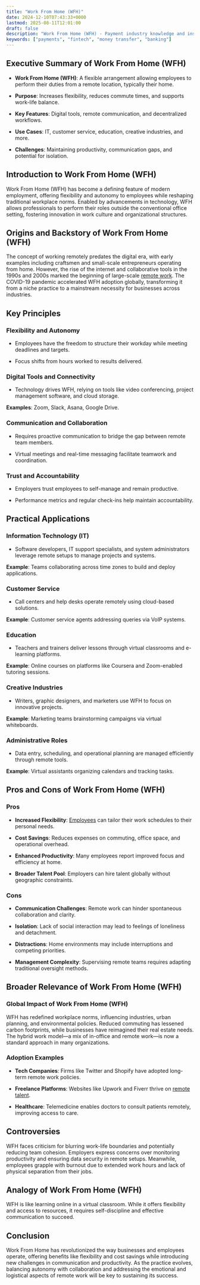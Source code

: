 ```yaml
---
title: "Work From Home (WFH)"
date: 2024-12-10T07:43:33+0000
lastmod: 2025-08-11T12:01:00
draft: false
description: "Work From Home (WFH) - Payment industry knowledge and insights"
keywords: ["payments", "fintech", "money transfer", "banking"]
---
```


## Executive Summary of Work From Home (WFH)

- **Work From Home (WFH)**: A flexible arrangement allowing employees to perform their duties from a remote location, typically their home.

- **Purpose**: Increases flexibility, reduces commute times, and supports work-life balance.

- **Key Features**: Digital tools, remote communication, and decentralized workflows.

- **Use Cases**: IT, customer service, education, creative industries, and more.

- **Challenges**: Maintaining productivity, communication gaps, and potential for isolation.

## Introduction to Work From Home (WFH)

Work From Home (WFH) has become a defining feature of modern employment, offering flexibility and autonomy to employees while reshaping traditional workplace norms. Enabled by advancements in technology, WFH allows professionals to perform their roles outside the conventional office setting, fostering innovation in work culture and organizational structures.

## Origins and Backstory of Work From Home (WFH)

The concept of working remotely predates the digital era, with early examples including craftsmen and small-scale entrepreneurs operating from home. However, the rise of the internet and collaborative tools in the 1990s and 2000s marked the beginning of large-scale [remote work](https://faisalkhanllc.xyz/resources/payments-wiki/d/digital-nomad/). The COVID-19 pandemic accelerated WFH adoption globally, transforming it from a niche practice to a mainstream necessity for businesses across industries.

## Key Principles

### Flexibility and Autonomy

- Employees have the freedom to structure their workday while meeting deadlines and targets.

- Focus shifts from hours worked to results delivered.

### Digital Tools and Connectivity

- Technology drives WFH, relying on tools like video conferencing, project management software, and cloud storage.

**Examples**: Zoom, Slack, Asana, Google Drive.

### Communication and Collaboration

- Requires proactive communication to bridge the gap between remote team members.

- Virtual meetings and real-time messaging facilitate teamwork and coordination.

### Trust and Accountability

- Employers trust employees to self-manage and remain productive.

- Performance metrics and regular check-ins help maintain accountability.

## Practical Applications

### Information Technology (IT)

- Software developers, IT support specialists, and system administrators leverage remote setups to manage projects and systems.

**Example**: Teams collaborating across time zones to build and deploy applications.

### Customer Service

- Call centers and help desks operate remotely using cloud-based solutions.

**Example**: Customer service agents addressing queries via VoIP systems.

### Education

- Teachers and trainers deliver lessons through virtual classrooms and e-learning platforms.

**Example**: Online courses on platforms like Coursera and Zoom-enabled tutoring sessions.

### Creative Industries

- Writers, graphic designers, and marketers use WFH to focus on innovative projects.

**Example**: Marketing teams brainstorming campaigns via virtual whiteboards.

### Administrative Roles

- Data entry, scheduling, and operational planning are managed efficiently through remote tools.

**Example**: Virtual assistants organizing calendars and tracking tasks.

## Pros and Cons of Work From Home (WFH)

### Pros

- **Increased Flexibility**: [Employees](https://faisalkhanllc.xyz/resources/payments-wiki/f/full-time-employee-fte/) can tailor their work schedules to their personal needs.

- **Cost Savings**: Reduces expenses on commuting, office space, and operational overhead.

- **Enhanced Productivity**: Many employees report improved focus and efficiency at home.

- **Broader Talent Pool**: Employers can hire talent globally without geographic constraints.

### Cons

- **Communication Challenges**: Remote work can hinder spontaneous collaboration and clarity.

- **Isolation**: Lack of social interaction may lead to feelings of loneliness and detachment.

- **Distractions**: Home environments may include interruptions and competing priorities.

- **Management Complexity**: Supervising remote teams requires adapting traditional oversight methods.

## Broader Relevance of Work From Home (WFH)

### Global Impact of Work From Home (WFH)

WFH has redefined workplace norms, influencing industries, urban planning, and environmental policies. Reduced commuting has lessened carbon footprints, while businesses have reimagined their real estate needs. The hybrid work model—a mix of in-office and remote work—is now a standard approach in many organizations.

### Adoption Examples

- **Tech Companies**: Firms like Twitter and Shopify have adopted long-term remote work policies.

- **Freelance Platforms**: Websites like Upwork and Fiverr thrive on [remote talent](https://faisalkhanllc.xyz/resources/payments-wiki/f/freelancer-economy/).

- **Healthcare**: Telemedicine enables doctors to consult patients remotely, improving access to care.

## Controversies

WFH faces criticism for blurring work-life boundaries and potentially reducing team cohesion. Employers express concerns over monitoring productivity and ensuring data security in remote setups. Meanwhile, employees grapple with burnout due to extended work hours and lack of physical separation from their jobs.

## Analogy of Work From Home (WFH)

WFH is like learning online in a virtual classroom. While it offers flexibility and access to resources, it requires self-discipline and effective communication to succeed.

## Conclusion

Work From Home has revolutionized the way businesses and employees operate, offering benefits like flexibility and cost savings while introducing new challenges in communication and productivity. As the practice evolves, balancing autonomy with collaboration and addressing the emotional and logistical aspects of remote work will be key to sustaining its success.